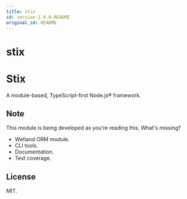 ```yaml
---
title: stix
id: version-1.0.0-README
original_id: README
---
```


#  stix
Stix
====

A module-based, TypeScript-first Node.js® framework.

Note
----

This module is being developed as you're reading this. What's missing?

*   Wetland ORM module.
*   CLI tools.
*   Documentation.
*   Test coverage.

License
-------

MIT.
